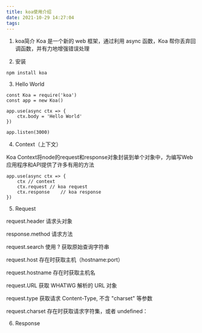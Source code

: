 ```yaml
---
title: koa使用介绍
date: 2021-10-29 14:27:04
tags:
---
```

1. koa简介
   Koa 是一个新的 web 框架，通过利用 async 函数，Koa 帮你丢弃回调函数，并有力地增强错误处理

2. 安装

```
npm install koa
```

3. Hello World

```
const Koa = require('koa')
const app = new Koa()

app.use(async ctx => {
    ctx.body = 'Hello World'
})

app.listen(3000)
```

4. Context（上下文）

Koa Context将node的request和response对象封装到单个对象中，为编写Web应用程序和API提供了许多有用的方法
```
app.use(async ctx => {
    ctx // context
    ctx.request // koa request
    ctx.response    // koa response
})
```

5. Request

request.header  请求头对象

response.method 请求方法

request.search  使用 ? 获取原始查询字符串

request.host    存在时获取主机（hostname:port）

request.hostname    存在时获取主机名

request.URL 获取 WHATWG 解析的 URL 对象

request.type    获取请求 Content-Type, 不含 "charset" 等参数

request.charset     存在时获取请求字符集，或者 undefined：



6. Response